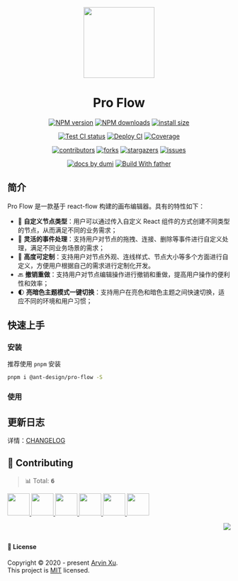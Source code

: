 <p align="center">
  <img width="160" src="https://mdn.alipayobjects.com/huamei_d2ejos/afts/img/A*j10nRoiMh0MAAAAAAAAAAAAADvl6AQ/original">
</p>
<h1 align="center">Pro Flow</h1>

<div align="center">

[![NPM version][npm-image]][npm-url] [![NPM downloads][download-image]][download-url] [![install size][npm-size]][npm-size-url]

[![Test CI status][test-ci]][test-ci-url] [![Deploy CI][release-ci]][release-ci-url] [![Coverage][coverage]][codecov-url]

[![contributors][contributors-shield]][contributors-url] [![forks][forks-shield]][forks-url] [![stargazers][stargazers-shield]][stargazers-url] [![issues][issues-shield]][issues-url]

[![ docs by dumi][dumi-url]](https://d.umijs.org/) [![Build With father][father-url]](https://github.com/umijs/father/)

<!-- gitpod url -->

[gitpod-badge]: https://img.shields.io/badge/Gitpod-ready--to--code-blue?logo=gitpod
[gitpod-url]: https://gitpod.io/#https://github.com/ant-design/pro-flow

<!-- umi url -->

[dumi-url]: https://img.shields.io/badge/docs%20by-dumi-blue
[father-url]: https://img.shields.io/badge/build%20with-father-028fe4.svg

<!-- npm url -->

[npm-image]: http://img.shields.io/npm/v/@ant-design/pro-flow.svg?style=flat-square&color=deepgreen&label=latest
[npm-url]: http://npmjs.org/package/@ant-design/pro-flow
[npm-size]: https://img.shields.io/bundlephobia/minzip/@ant-design/pro-flow?color=deepgreen&label=gizpped%20size&style=flat-square
[npm-size-url]: https://packagephobia.com/result?p=@ant-design/pro-flow

<!-- coverage -->

[coverage]: https://codecov.io/gh/ant-design/pro-flow/branch/master/graph/badge.svg
[codecov-url]: https://codecov.io/gh/ant-design/pro-flow/branch/master

<!-- Github CI -->

[test-ci]: https://github.com/ant-design/pro-flow/workflows/Test%20CI/badge.svg
[release-ci]: https://github.com/ant-design/pro-flow/workflows/Release%20CI/badge.svg
[test-ci-url]: https://github.com/ant-design/pro-flow/actions?query=workflow%3ATest%20CI
[release-ci-url]: https://github.com/ant-design/pro-flow/actions?query=workflow%3ARelease%20CI
[download-image]: https://img.shields.io/npm/dm/@ant-design/pro-flow.svg?style=flat-square
[download-url]: https://npmjs.org/package/@ant-design/pro-flow

</div>

## 简介

Pro Flow 是一款基于 react-flow 构建的画布编辑器。具有的特性如下：

- 🎨 **自定义节点类型**：用户可以通过传入自定义 React 组件的方式创建不同类型的节点，从而满足不同的业务需求；
- 🎉 **灵活的事件处理**：支持用户对节点的拖拽、连接、删除等事件进行自定义处理，满足不同业务场景的需求；
- 🚀 **高度可定制**：支持用户对节点外观、连线样式、节点大小等多个方面进行自定义，方便用户根据自己的需求进行定制化开发。
- 🔙 **撤销重做**：支持用户对节点编辑操作进行撤销和重做，提高用户操作的便利性和效率；
- 🌓 **亮暗色主题模式一键切换**：支持用户在亮色和暗色主题之间快速切换，适应不同的环境和用户习惯；

## 快速上手

### 安装

推荐使用 `pnpm` 安装

```bash
pnpm i @ant-design/pro-flow -S
```

### 使用

## 更新日志

详情：[CHANGELOG](./CHANGELOG.md)

## 🤝 Contributing

<!-- CONTRIBUTION GROUP -->

> 📊 Total: <kbd>**6**</kbd>

<a href="https://github.com/arvinxx" title="arvinxx">
  <img src="https://avatars.githubusercontent.com/u/28616219?v=4" width="50" />
</a>
<a href="https://github.com/ModestFun" title="ModestFun">
  <img src="https://avatars.githubusercontent.com/u/61576426?v=4" width="50" />
</a>
<a href="https://github.com/actions-user" title="actions-user">
  <img src="https://avatars.githubusercontent.com/u/65916846?v=4" width="50" />
</a>
<a href="https://github.com/chenshuai2144" title="chenshuai2144">
  <img src="https://avatars.githubusercontent.com/u/8186664?v=4" width="50" />
</a>
<a href="https://github.com/meganjohnson96" title="meganjohnson96">
  <img src="https://avatars.githubusercontent.com/u/136729222?v=4" width="50" />
</a>
<a href="https://github.com/KazooTTT" title="KazooTTT">
  <img src="https://avatars.githubusercontent.com/u/31075337?v=4" width="50" />
</a>

<!-- CONTRIBUTION END -->

<div align="right">

[![][back-to-top]](#readme-top)

## </div>

#### 📝 License

Copyright © 2020 - present [Arvin Xu][profile-url]. <br />
This project is [MIT](./LICENSE) licensed.

<!-- LINK GROUP -->

[profile-url]: https://github.com/arvinxx

<!-- SHIELD LINK GROUP -->

[back-to-top]: https://img.shields.io/badge/-BACK_TO_TOP-151515?style=flat-square

<!-- contributors -->

[contributors-shield]: https://img.shields.io/github/contributors/ant-design/pro-flow.svg?style=flat
[contributors-url]: https://github.com/ant-design/pro-flow/graphs/contributors

<!-- forks -->

[forks-shield]: https://img.shields.io/github/forks/ant-design/pro-flow.svg?style=flat
[forks-url]: https://github.com/ant-design/pro-flow/network/members

<!-- stargazers -->

[stargazers-shield]: https://img.shields.io/github/stars/ant-design/pro-flow.svg?style=flat
[stargazers-url]: https://github.com/ant-design/pro-flow/stargazers

<!-- issues -->

[issues-shield]: https://img.shields.io/github/issues/ant-design/pro-flow.svg?style=flat
[issues-url]: https://github.com/ant-design/pro-flow/issues/new/choose
